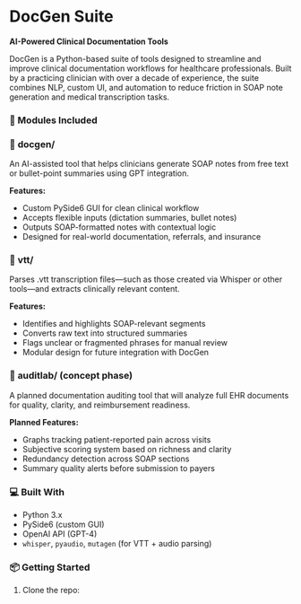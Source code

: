 # DocGen Suite

**AI-Powered Clinical Documentation Tools**

DocGen is a Python-based suite of tools designed to streamline and improve clinical documentation workflows for healthcare professionals. Built by a practicing clinician with over a decade of experience, the suite combines NLP, custom UI, and automation to reduce friction in SOAP note generation and medical transcription tasks.


### 🧩 Modules Included


### 📄 **docgen/**

An AI-assisted tool that helps clinicians generate SOAP notes from free text or bullet-point summaries using GPT integration.

**Features:**
- Custom PySide6 GUI for clean clinical workflow
- Accepts flexible inputs (dictation summaries, bullet notes)
- Outputs SOAP-formatted notes with contextual logic
- Designed for real-world documentation, referrals, and insurance



### 📁 **vtt/**

Parses .vtt transcription files—such as those created via Whisper or other tools—and extracts clinically relevant content.

**Features:**
  - Identifies and highlights SOAP-relevant segments
  - Converts raw text into structured summaries
  - Flags unclear or fragmented phrases for manual review
  - Modular design for future integration with DocGen



### 🧪 **auditlab/ (concept phase)**

A planned documentation auditing tool that will analyze full EHR documents for quality, clarity, and reimbursement readiness.

**Planned Features:**
  - Graphs tracking patient-reported pain across visits
  - Subjective scoring system based on richness and clarity
  - Redundancy detection across SOAP sections
  - Summary quality alerts before submission to payers



### 💻 **Built With**

  - Python 3.x
  - PySide6 (custom GUI)
  - OpenAI API (GPT-4)
  - `whisper`, `pyaudio`, `mutagen` (for VTT + audio parsing)

### 📦 Getting Started

1. Clone the repo:

